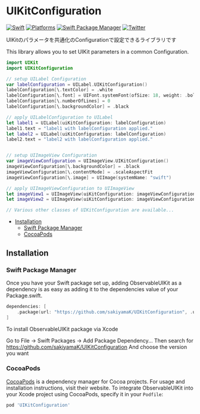 # UIKitConfiguration

[![Swift](https://img.shields.io/badge/Swift-5-orange?style=flat-square)](https://img.shields.io/badge/Swift-5-Orange?style=flat-square)
[![Platforms](https://img.shields.io/badge/Platforms-iOS_-yellowgreen?style=flat-square)](https://img.shields.io/badge/Platforms-iOS_-yellowgreen?style=flat-square)
[![Swift Package Manager](https://img.shields.io/badge/Swift_Package_Manager-compatible-orange?style=flat-square)](https://img.shields.io/badge/Swift_Package_Manager-compatible-orange?style=flat-square)
[![Twitter](https://img.shields.io/badge/twitter-@sakiyamaK-blue.svg?style=flat-square)](https://twitter.com/sakiyamaK)

UIKitのパラメータを共通化のConfigurationで設定できるライブラリです

This library allows you to set UIKit parameters in a common Configuration.


```swift
import UIKit
import UIKitConfiguration

// setup UILabel Configuration
var labelConfiguration = UILabel.UIKitConfiguration()
labelConfiguration[\.textColor] = .white
labelConfiguration[\.font] = UIFont.systemFont(ofSize: 18, weight: .bold)
labelConfiguration[\.numberOfLines] = 0
labelConfiguration[\.backgroundColor] = .black

// apply UILabelConfiguration to UILabel
let label1 = UILabel(uiKitConfiguration: labelConfiguration)
label1.text = "label1 with labelConfiguration applied."
let label2 = UILabel(uiKitConfiguration: labelConfiguration)
label2.text = "label2 with labelConfiguration applied."


// setup UIImageView Configuration
var imageViewConfiguration = UIImageView.UIKitConfiguration()
imageViewConfiguration[\.backgroundColor] = .black
imageViewConfiguration[\.contentMode] = .scaleAspectFit
imageViewConfiguration[\.image] = UIImage(systemName: "swift")

// apply UIImageViewConfiguration to UIImageView
let imageView1 = UIImageView(uiKitConfiguration: imageViewConfiguration)
let imageView2 = UIImageView(uiKitConfiguration: imageViewConfiguration)

// Various other classes of UIKitConfiguration are available...
```

* [Installation](#installation)
  * [Swift Package Manager](#swift-package-manager)
  * [CocoaPods](#cocoapods)

## Installation

### Swift Package Manager

Once you have your Swift package set up, adding ObservableUIKit as a dependency is as easy as adding it to the dependencies value of your Package.swift.

```swift
dependencies: [
    .package(url: "https://github.com/sakiyamaK/UIKitConfiguration", .upToNextMajor(from: "0.0.1"))
]
```

To install ObservableUIKit package via Xcode

Go to File -> Swift Packages -> Add Package Dependency...
Then search for https://github.com/sakiyamaK/UIKitConfiguration
And choose the version you want

### CocoaPods

[CocoaPods](https://cocoapods.org) is a dependency manager for Cocoa projects. For usage and installation instructions, visit their website. To integrate ObservableUIKit into your Xcode project using CocoaPods, specify it in your `Podfile`:

```ruby
pod 'UIKitConfiguration'
```
